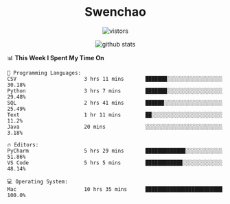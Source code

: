 <h1 align="center">Swenchao</h3>

<p align="center">
  <img src="https://visitor-badge.glitch.me/badge?page_id=Swenchao" alt="vistors" />
</p>

<p align="center">
  <img src="https://github-readme-stats.vercel.app/api?username=Swenchao&count_private=true&show_icons=true&theme=vue-dark&hide_title=true" alt="github stats" />
</p>

<!--START_SECTION:waka-->
📊 **This Week I Spent My Time On** 

```text
💬 Programming Languages: 
CSV                      3 hrs 11 mins       ███████░░░░░░░░░░░░░░░░░░   30.18% 
Python                   3 hrs 7 mins        ███████░░░░░░░░░░░░░░░░░░   29.48% 
SQL                      2 hrs 41 mins       ██████░░░░░░░░░░░░░░░░░░░   25.49% 
Text                     1 hr 11 mins        ██░░░░░░░░░░░░░░░░░░░░░░░   11.2% 
Java                     20 mins             ░░░░░░░░░░░░░░░░░░░░░░░░░   3.18%

🔥 Editors: 
PyCharm                  5 hrs 29 mins       █████████████░░░░░░░░░░░░   51.86% 
VS Code                  5 hrs 5 mins        ████████████░░░░░░░░░░░░░   48.14%

💻 Operating System: 
Mac                      10 hrs 35 mins      █████████████████████████   100.0%

```


<!--END_SECTION:waka-->
